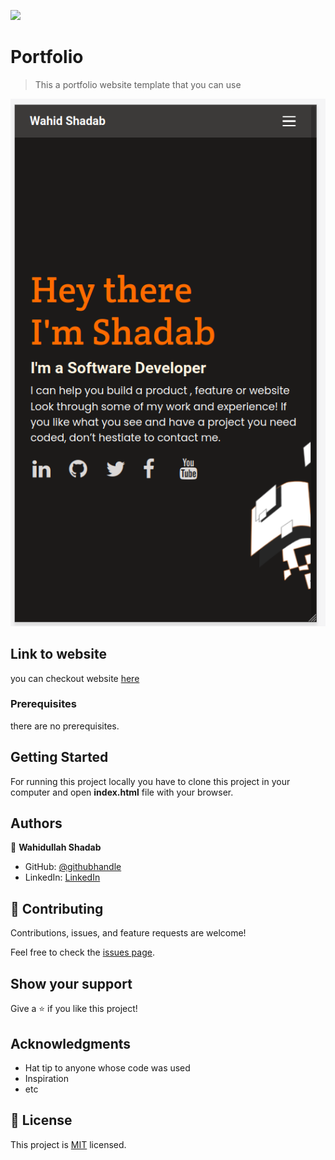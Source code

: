 ![](https://img.shields.io/badge/Microverse-blueviolet)

# Portfolio

> This a portfolio website template that you can use 

![screenshot](./app_screenshot.png)

## Link to website

you can checkout website [here](https://shadabwahidullah.github.io/Portfolio_2/)

### Prerequisites

there are no prerequisites.

## Getting Started

For running this project locally you have to clone this project in your computer and open <strong>index.html</strong> file with your browser.
## Authors


👤 **Wahidullah Shadab**

- GitHub: [@githubhandle](https://github.com/shadabwahidullah)
- LinkedIn: [LinkedIn](https://www.linkedin.com/in/wahidullah-shadab-2712031a3)
## 🤝 Contributing

Contributions, issues, and feature requests are welcome!

Feel free to check the [issues page](../../issues/).

## Show your support

Give a ⭐️ if you like this project!

## Acknowledgments

- Hat tip to anyone whose code was used
- Inspiration
- etc

## 📝 License

This project is [MIT](./MIT.md) licensed.
